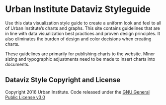 # Urban Institute Dataviz Styleguide

Use this data visualization style guide to create a uniform look and feel to all of Urban Institute’s charts and graphs. This site contains guidelines that are in line with data visualization best practices and proven design principles. It also eliminates the burden of design and color decisions when creating charts.

These guidelines are primarily for publishing charts to the website. Minor sizing and typographic adjustments need to be made to insert charts into documents.

## Dataviz Style Copyright and License
Copyright 2016 Urban Institute. Code released under the [GNU General Public License v3.0](http://choosealicense.com/licenses/gpl-3.0/)